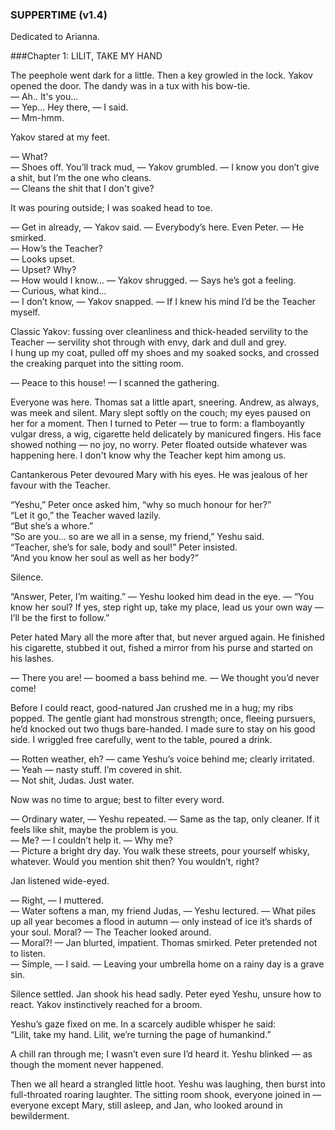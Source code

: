 ### SUPPERTIME (v1.4)
Dedicated to Arianna.

###Chapter 1: LILIT, TAKE MY HAND  

The peephole went dark for a little. Then a key growled in the lock.
Yakov opened the door. The dandy was in a tux with his bow-tie.  
— Ah.. It's you…  
— Yep... Hey there, — I said.  
— Mm-hmm.  

Yakov stared at my feet.  

— What?  
— Shoes off. You’ll track mud, — Yakov grumbled. — I know you don’t give a shit, but I’m the one who cleans.  
— Cleans the shit that I don't give?  

It was pouring outside; I was soaked head to toe.  

— Get in already, — Yakov said. — Everybody’s here. Even Peter. — He smirked.  
— How’s the Teacher?  
— Looks upset.  
— Upset? Why?  
— How would I know… — Yakov shrugged. — Says he’s got a feeling.  
— Curious, what kind…  
— I don’t know, — Yakov snapped. — If I knew his mind I’d be the Teacher myself.  

Classic Yakov: fussing over cleanliness and thick-headed servility to the Teacher — servility shot through with envy, dark and dull and grey.  
I hung up my coat, pulled off my shoes and my soaked socks, and crossed the creaking parquet into the sitting room.

— Peace to this house! — I scanned the gathering.  

Everyone was here. Thomas sat a little apart, sneering. Andrew, as always, was meek and silent. Mary slept softly on the couch; my eyes paused on her for a moment. Then I turned to Peter — true to form: a flamboyantly vulgar dress, a wig, cigarette held delicately by manicured fingers. His face showed nothing — no joy, no worry. Peter floated outside whatever was happening here. I don't know why the Teacher kept him among us.  

Cantankerous Peter devoured Mary with his eyes. He was jealous of her favour with the Teacher.  

“Yeshu,” Peter once asked him, “why so much honour for her?”  
“Let it go,” the Teacher waved lazily.  
“But she’s a whore.”  
“So are you… so are we all in a sense, my friend,” Yeshu said.  
“Teacher, she’s for sale, body and soul!” Peter insisted.  
“And you know her soul as well as her body?”  

Silence.  

“Answer, Peter, I’m waiting.” — Yeshu looked him dead in the eye. — “You know her soul? If yes, step right up, take my place, lead us your own way — I’ll be the first to follow.”  

Peter hated Mary all the more after that, but never argued again.
He finished his cigarette, stubbed it out, fished a mirror from his purse and started on his lashes.

— There you are! — boomed a bass behind me. — We thought you’d never come!  

Before I could react, good-natured Jan crushed me in a hug; my ribs popped.
The gentle giant had monstrous strength; once, fleeing pursuers, he’d knocked out two thugs bare-handed. I made sure to stay on his good side.
I wriggled free carefully, went to the table, poured a drink.  

— Rotten weather, eh? — came Yeshu’s voice behind me; clearly irritated.  
— Yeah — nasty stuff. I’m covered in shit.  
— Not shit, Judas. Just water.  

Now was no time to argue; best to filter every word.  

— Ordinary water, — Yeshu repeated. — Same as the tap, only cleaner. If it feels like shit, maybe the problem is you.  
— Me? — I couldn’t help it. — Why me?  
— Picture a bright dry day. You walk these streets, pour yourself whisky, whatever. Would you mention shit then? You wouldn’t, right?  

Jan listened wide-eyed.

— Right, — I muttered.  
— Water softens a man, my friend Judas, — Yeshu lectured. — What piles up all year becomes a flood in autumn — only instead of ice it’s shards of your soul. Moral? — The Teacher looked around.  
— Moral?! — Jan blurted, impatient.
Thomas smirked. Peter pretended not to listen.  
— Simple, — I said. — Leaving your umbrella home on a rainy day is a grave sin.  

Silence settled. Jan shook his head sadly. Peter eyed Yeshu, unsure how to react. Yakov instinctively reached for a broom.  

Yeshu’s gaze fixed on me. In a scarcely audible whisper he said:  
“Lilit, take my hand. Lilit, we’re turning the page of humankind.”  

A chill ran through me; I wasn’t even sure I’d heard it. Yeshu blinked — as though the moment never happened.  

Then we all heard a strangled little hoot. Yeshu was laughing, then burst into full-throated roaring laughter. The sitting room shook, everyone joined in — everyone except Mary, still asleep, and Jan, who looked around in bewilderment.
